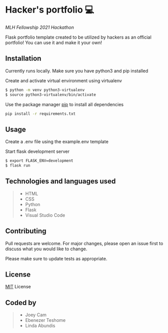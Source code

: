 # Hacker's portfolio 💻
*MLH Fellowship 2021 Hackathon*

Flask portfolio template created to be utilized by hackers as an official portfolio! You can use it and make it your own!
 


## Installation

Currently runs locally. Make sure you have python3 and pip installed


Create and activate virtual environment using virtualenv
```bash
$ python -m venv python3-virtualenv
$ source python3-virtualenv/bin/activate
```

Use the package manager [pip](https://pip.pypa.io/en/stable/) to install all dependencies

```bash
pip install -r requirements.txt
```


## Usage

Create a .env file using the example.env template

Start flask development server
```bash
$ export FLASK_ENV=development
$ flask run
```


## Technologies and languages used
> + HTML
> + CSS
> + Python
> + Flask
> + Visual Studio Code


## Contributing
Pull requests are welcome. For major changes, please open an issue first to discuss what you would like to change.

Please make sure to update tests as appropriate.


## License
[MIT](https://github.com/git/git-scm.com/blob/main/MIT-LICENSE.txt) License


## Coded by
> + Joey Cam
> + Ebenezer Teshome
> + Linda Abundis



